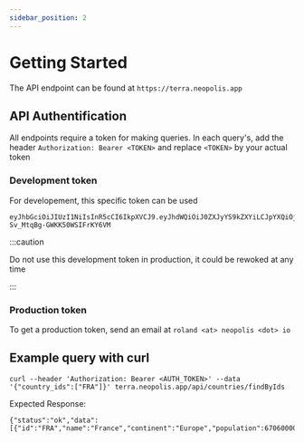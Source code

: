 ```yaml
---
sidebar_position: 2
---
```


# Getting Started

The API endpoint can be found at `https://terra.neopolis.app`

## API Authentification

All endpoints require a token for making queries. In each query's, add the header `Authorization: Bearer <TOKEN>` and replace `<TOKEN>` by your actual token

### Development token

For developement, this specific token can be used

```
eyJhbGciOiJIUzI1NiIsInR5cCI6IkpXVCJ9.eyJhdWQiOiJ0ZXJyYS9kZXYiLCJpYXQiOjE2NjA4MTcyMjAsIm5hbWUiOiJ0ZXN0LTEifQ.WWQ8wrohZg8GgSLVB-Sv_MtqBg-GWKK50WSIFrKY6VM
```

:::caution

Do not use this development token in production, it could be rewoked at any time

:::

### Production token

To get a production token, send an email at `roland <at> neopolis <dot> io`

## Example query with curl

```
curl --header 'Authorization: Bearer <AUTH_TOKEN>' --data '{"country_ids":["FRA"]}' terra.neopolis.app/api/countries/findByIds
```

Expected Response:

```
{"status":"ok","data":[{"id":"FRA","name":"France","continent":"Europe","population":67060000}]}
```
